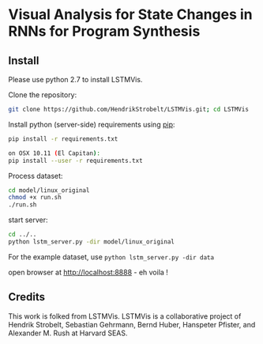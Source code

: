 # Visual Analysis for State Changes in RNNs for Program Synthesis

## Install

Please use python 2.7 to install LSTMVis.

Clone the repository:

```bash
git clone https://github.com/HendrikStrobelt/LSTMVis.git; cd LSTMVis
```

Install python (server-side) requirements using [pip](https://pip.pypa.io/en/stable/installing/):

```bash
pip install -r requirements.txt

on OSX 10.11 (El Capitan):
pip install --user -r requirements.txt
```

Process dataset:

```bash
cd model/linux_original
chmod +x run.sh
./run.sh
```

start server:

```bash
cd ../..
python lstm_server.py -dir model/linux_original
```

For the example dataset, use `python lstm_server.py -dir data`

open browser at [http://localhost:8888](http://localhost:8888/client/index.html) - eh voila !


## Credits

This work is folked from LSTMVis. LSTMVis is a collaborative project of Hendrik Strobelt, Sebastian Gehrmann, Bernd Huber, Hanspeter Pfister, and Alexander M. Rush at Harvard SEAS.
